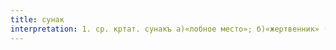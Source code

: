 ```yaml
---
title: сунак
interpretation: 1. ср. кртат. сунакъ а)«лобное место»; б)«жертвенник» (каменный стол в храме); 2. РПН
---
```


